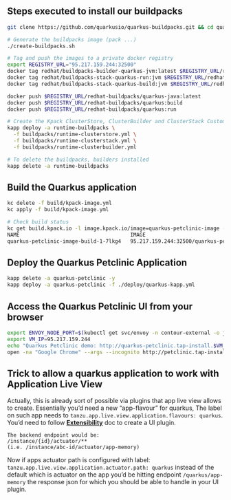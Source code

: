 ## Steps executed to install our buildpacks

```bash
git clone https://github.com/quarkusio/quarkus-buildpacks.git && cd quarkus-buildpacks

# Generate the buildpacks image (pack ...)
./create-buildpacks.sh

# Tag and push the images to a private docker registry
export REGISTRY_URL="95.217.159.244:32500"
docker tag redhat/buildpacks-builder-quarkus-jvm:latest $REGISTRY_URL/redhat-buildpacks/quarkus-java:latest
docker tag redhat/buildpacks-stack-quarkus-run:jvm $REGISTRY_URL/redhat-buildpacks/quarkus:run
docker tag redhat/buildpacks-stack-quarkus-build:jvm $REGISTRY_URL/redhat-buildpacks/quarkus:build

docker push $REGISTRY_URL/redhat-buildpacks/quarkus-java:latest
docker push $REGISTRY_URL/redhat-buildpacks/quarkus:build
docker push $REGISTRY_URL/redhat-buildpacks/quarkus:run

# Create the Kpack ClusterStore, ClusterBuilder and ClusterStack Custom resources
kapp deploy -a runtime-buildpacks \
  -f buildpacks/runtime-clusterstore.yml \
  -f buildpacks/runtime-clusterstack.yml \
  -f buildpacks/runtime-clusterbuilder.yml

# To delete the buildpacks, builders installed
kapp delete -a runtime-buildpacks
```

## Build the Quarkus application

```bash
kc delete -f build/kpack-image.yml
kc apply -f build/kpack-image.yml

# Check build status
kc get build.kpack.io -l image.kpack.io/image=quarkus-petclinic-image -n tap-install  
NAME                                    IMAGE                                                                                                            SUCCEEDED
quarkus-petclinic-image-build-1-7lkg4   95.217.159.244:32500/quarkus-petclinic@sha256:d7a49934e988e7c281b5de52b6b227a1926f4238c90b3a01ab654c7f554a82bd   True
```
## Deploy the Quarkus Petclinic Application

```bash
kapp delete -a quarkus-petclinic -y
kapp deploy -a quarkus-petclinic -f ./deploy/quarkus-kapp.yml
```
## Access the Quarkus Petclinic UI from your browser
```bash
export ENVOY_NODE_PORT=$(kubectl get svc/envoy -n contour-external -o jsonpath='{.spec.ports[0].nodePort}')
export VM_IP=95.217.159.244
echo "Quarkus Petclinic demo: http://quarkus-petclinic.tap-install.$VM_IP.nip.io:$ENVOY_NODE_PORT"
open -na "Google Chrome" --args --incognito http://petclinic.tap-install.$VM_IP.nip.io:$ENVOY_NODE_PORT
```

## Trick to allow a quarkus application to work with Application Live View

Actually, this is already sort of possible via plugins that app live view allows to create. Essentially you’d need a new “app-flavour” for quarkus,
The label on such app needs to `tanzu.app.live.view.application.flavours: quarkus`.
You’d need to follow **[Extensibility](https://https://docs.vmware.com/en/Application-Live-View-for-VMware-Tanzu/0.1/docs/GUID-extensibility.html)** doc to create a UI plugin.

```
The backend endpoint would be:
/instance/{id}/actuator/**
(i.e. /instance/abc-id/actuator/app-memory)
```

Now if apps actuator path is configured with label: `tanzu.app.live.view.application.actuator.path: quarkus`
instead of the default which is actuator on the app you’d be hitting endpoint `/quarkus/app-memory` the response json
for which you should be able to handle in your UI plugin.
